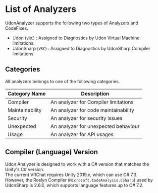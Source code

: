 # List of Analyzers

UdonAnalyzer supports the following two types of Analyzers and CodeFixes.

- Udon (`VRC`) : Assigned to Diagnostics by Udon Virtual Machine limitations.
- UdonSharp (`VSC`) : Assigned to Diagnostics by UdonSharp Compiler limitations.

## Categories

All analyzers belongs to one of the following categories.

| Category Name   | Description                          |
| --------------- | ------------------------------------ |
| Compiler        | An analyzer for Compiler limitations |
| Maintainability | An analyzer for code maintainability |
| Security        | An analyzer for security issues      |
| Unexpected      | An analyzer for unexpected behaviour |
| Usage           | An analyzer for API usages           |

## Compiler (Language) Version

Udon Analyzer is designed to work with a C# version that matches the Unity's C# version.  
The current VRChat requires Unity 2019.x, which can use C# 7.3.  
However, the Roslyn Compiler (`Microsoft.CodeAnalysis.CSharp`) used by UdonSharp is 2.6.0, which supports language features up to C# 7.2.
